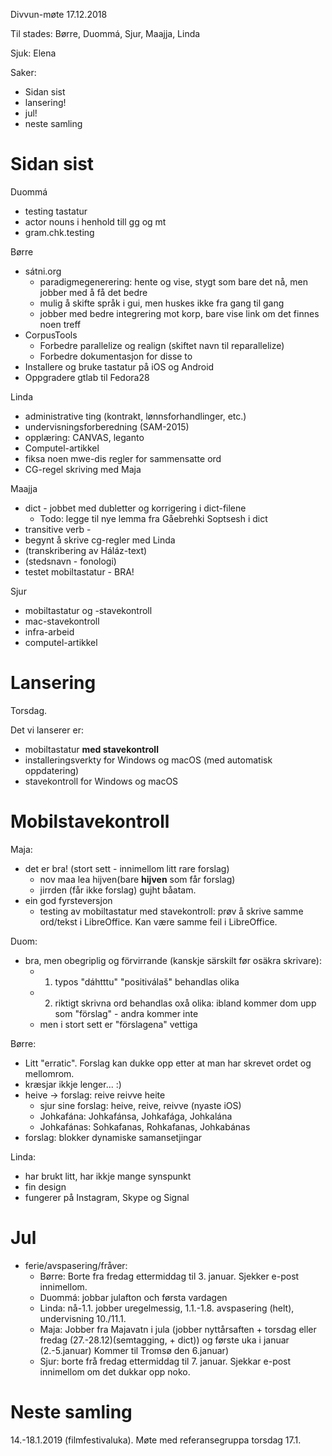 Divvun-møte 17.12.2018

Til stades: Børre, Duommá, Sjur, Maajja, Linda

Sjuk: Elena

Saker:
* Sidan sist
* lansering!
* jul!
* neste samling

# Sidan sist

Duommá
* testing tastatur
* actor nouns i henhold till gg og mt
* gram.chk.testing

Børre
* sátni.org
    - paradigmegenerering: hente og vise, stygt som bare det nå, men jobber med å få det bedre
    - mulig å skifte språk i gui, men huskes ikke fra gang til gang
    - jobber med bedre integrering mot korp, bare vise link om det finnes noen treff
* CorpusTools
    - Forbedre parallelize og realign (skiftet navn til reparallelize)
    - Forbedre dokumentasjon for disse to
* Installere og bruke tastatur på iOS og Android
* Oppgradere gtlab til Fedora28

Linda
* administrative ting (kontrakt, lønnsforhandlinger, etc.)
* undervisningsforberedning (SAM-2015)
* opplæring: CANVAS, leganto
* Computel-artikkel
* fiksa noen mwe-dis regler for sammensatte ord
* CG-regel skriving med Maja

Maajja
* dict - jobbet med dubletter og korrigering i dict-filene
    - Todo: legge til nye lemma fra Gåebrehki Soptsesh i dict
* transitive verb -
* begynt å skrive cg-regler med Linda
* (transkribering av Háláz-text)
* (stedsnavn - fonologi)
* testet mobiltastatur - BRA!

Sjur
* mobiltastatur og -stavekontroll
* mac-stavekontroll
* infra-arbeid
* computel-artikkel

# Lansering

Torsdag.

Det vi lanserer er:
* mobiltastatur **med stavekontroll**
* installeringsverkty for Windows og macOS (med automatisk oppdatering)
* stavekontroll for Windows og macOS

# Mobilstavekontroll

Maja:
* det er bra! (stort sett - innimellom litt rare forslag)
    - nov maa lea hijven(bare **hijven** som får forslag)
    - jirrden (får ikke forslag) gujht båatam.
* ein god fyrsteversjon
    - testing av mobiltastatur med stavekontroll: prøv å skrive samme ord/tekst i LibreOffice. Kan være samme feil i LibreOffice.

Duom:
* bra, men obegriplig og förvirrande (kanskje särskilt før osäkra skrivare):
    - 1. typos "dáhtttu" "positiválaš" behandlas olika
    - 2.  riktigt skrivna ord behandlas oxå olika: ibland kommer dom upp som "förslag" - andra kommer inte
    - men i stort sett er "förslagena" vettiga

Børre:
* Litt "erratic". Forslag kan dukke opp etter at man har skrevet ordet og mellomrom.
* kræsjar ikkje lenger... :)
* heive -> forslag: reive reivve heite
    - sjur sine forslag: heive, reive, reivve (nyaste iOS)
    - Johkafána: Johkafánsa, Johkafága, Johkalána
    - Johkafánas: Sohkafanas, Rohkafanas, Johkabánas
* forslag: blokker dynamiske samansetjingar

Linda:
* har brukt litt, har ikkje mange synspunkt
* fin design
* fungerer på Instagram, Skype og Signal

# Jul
* ferie/avspasering/fråver:
    - Børre: Borte fra fredag ettermiddag til 3. januar. Sjekker e-post innimellom.
    - Duommá: jobbar julafton och førsta vardagen
    - Linda: nå-1.1. jobber uregelmessig, 1.1.-1.8. avspasering (helt), undervisning 10./11.1.
    - Maja: Jobber fra Majavatn i jula (jobber nyttårsaften + torsdag eller fredag (27.-28.12)(semtagging, + dict)) og første uka i januar (2.-5.januar) Kommer til Tromsø den 6.januar)
    - Sjur: borte frå fredag ettermiddag til 7. januar. Sjekkar e-post innimellom om det dukkar opp noko.

# Neste samling

14.-18.1.2019 (filmfestivaluka). Møte med referansegruppa torsdag 17.1.
